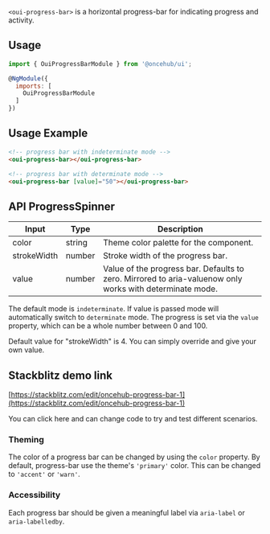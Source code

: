 `<oui-progress-bar>` is a horizontal progress-bar for indicating progress and activity.

## Usage

```js
import { OuiProgressBarModule } from '@oncehub/ui';

@NgModule({
  imports: [
    OuiProgressBarModule
  ]
})
```

## Usage Example

```html
<!-- progress bar with indeterminate mode -->
<oui-progress-bar></oui-progress-bar>

<!-- progress bar with determinate mode -->
<oui-progress-bar [value]="50"></oui-progress-bar>
```

## API ProgressSpinner

| Input       | Type   | Description                                                                                              |
| ----------- | ------ | -------------------------------------------------------------------------------------------------------- |
| color       | string | Theme color palette for the component.                                                                   |
| strokeWidth | number | Stroke width of the progress bar.                                                                        |
| value       | number | Value of the progress bar. Defaults to zero. Mirrored to aria-valuenow only works with determinate mode. |

The default mode is `indeterminate`. If value is passed mode will automatically switch to `determinate` mode. The progress is set via the `value` property, which can be a whole number between 0 and 100.

Default value for "strokeWidth" is 4. You can simply override and give your own value.

## Stackblitz demo link

[https://stackblitz.com/edit/oncehub-progress-bar-1](https://stackblitz.com/edit/oncehub-progress-bar-1)

You can click here and can change code to try and test different scenarios.

### Theming

The color of a progress bar can be changed by using the `color` property. By default,
progress-bar use the theme's `'primary'` color. This can be changed to `'accent'` or `'warn'`.

### Accessibility

Each progress bar should be given a meaningful label via `aria-label` or `aria-labelledby`.
